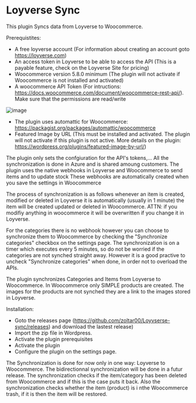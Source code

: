 # Loyverse Sync
This plugin Syncs data from Loyverse to Woocommerce.

Prerequistites:
- A free loyverse account (For information about creating an account goto https://loyverse.com)
- An access token in Loyverse to be able to access the API (This is a payable feature, check on the Loyverse Site for pricing)
- Woocommerce version 5.8.0 minimum (The plugin will not activate if Woocommerce is not installed and activated)
- A woocommerce API Token (For intructions: https://docs.woocommerce.com/document/woocommerce-rest-api/). Make sure that the permissions are read/write

![image](https://user-images.githubusercontent.com/32526436/138573861-b4eab01e-9cb2-44c0-a8dc-3d36535dc600.png)

- The plugin uses automattic for Woocommerce: https://packagist.org/packages/automattic/woocommerce
- Featured Image by URL (This must be installed and activated. The plugin will not activate if this plugin is not active. More details on the plugin: https://wordpress.org/plugins/featured-image-by-url/)

The plugin only sets the confgiuration for the API's tokens,...
All the synchronization is done in Azure and is shared amoung customers.
The plugin uses the native webhooks in Loyverse and Woocommerce to send items and to update stock
These webhooks are automatically created when you save the settings in Woocommerce

The process of synchronization is as follows
whenever an item is created, modified or deleted in Loyverse it is automatically (usually in 1 minute) the item will be created updated or deleted in Woocommerce. ATTN: if you modifiy anything in woocommerce it will be overwritten if you change it in Loyverse.

For the categories there is no webhook however you can choose to synchronize them to Woocommerce by checking the "Synchronize categories" checkbox on the settings page.
The synchronization is on a timer which executes every 5 minutes, so do not be worried if the categories are not synched straight away. However it is a good practive to uncheck "Synchronize categories" when done, in order not to overload the APIs.

The plugin synchronizes Categories and Items from Loyverse to Woocommerce. In Woocommerce only SIMPLE products are created.
The images for the products are not synched they are a link to the images stored in Loyverse.

Installation:
- Goto the releases page (https://github.com/zoltar00/Loyvserse-sync/releases) and download the lastest release)
- Import the zip file in Wordpress.
- Activate the plugin prerequisites
- Activate the plugin
- Configure the plugin on the settings page.


The Synchronization is done for now only in one way: Loyverse to Woocommerce. The bidirectionnal synchronization will be done in a futur release.
The synchronization checks if the item/category has been deleted from Woocommerce and if this is the case puts it back. Also the synchronization checks whether the item (product) is i nthe Woocommerce trash, if it is then the item will be restored.


